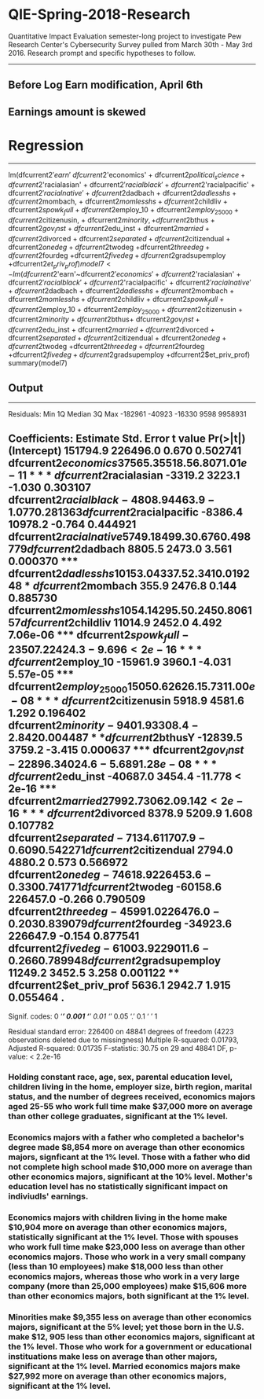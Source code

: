 # QIE-Spring-2018-Research
Quantitative Impact Evaluation semester-long project to investigate Pew Research Center's Cybersecurity Survey pulled from March 30th - May 3rd 2016. Research prompt and specific hypotheses to follow.

---

## Before Log Earn modification, April 6th 
## Earnings amount is skewed

# Regression
---
lm(dfcurrent2$'earn'~dfcurrent2$'economics' + dfcurrent2$political_science + dfcurrent2$'racialasian' + dfcurrent2$'racialblack' + dfcurrent2$'racialpacific' + dfcurrent2$'racialnative' +dfcurrent2$dadbach + dfcurrent2$dadlesshs +dfcurrent2$mombach, + dfcurrent2$momlesshs + dfcurrent2$childliv + dfcurrent2$spowk_full + dfcurrent2$employ_10 + dfcurrent2$employ_25000 + dfcurrent2$citizenusin, + dfcurrent2$minority, + dfcurrent2$bthus + dfcurrent2$gov_inst + dfcurrent2$edu_inst + dfcurrent2$married + dfcurrent2$divorced + dfcurrent2$separated + dfcurrent2$citizendual + dfcurrent2$onedeg +dfcurrent2$twodeg +dfcurrent2$threedeg +dfcurrent2$fourdeg +dfcurrent2$fivedeg +dfcurrent2$gradsupemploy +dfcurrent2$et_priv_prof)
model7<-lm(dfcurrent2$'earn'~dfcurrent2$'economics'+dfcurrent2$'racialasian' + dfcurrent2$'racialblack' + dfcurrent2$'racialpacific' + dfcurrent2$'racialnative' +dfcurrent2$dadbach + dfcurrent2$dadlesshs +dfcurrent2$mombach  + dfcurrent2$momlesshs + dfcurrent2$childliv + dfcurrent2$spowk_full + dfcurrent2$employ_10 +  dfcurrent2$employ_25000 + dfcurrent2$citizenusin + dfcurrent2$minority + dfcurrent2$bthus+ dfcurrent2$gov_inst + dfcurrent2$edu_inst + dfcurrent2$married + dfcurrent2$divorced + dfcurrent2$separated + dfcurrent2$citizendual + dfcurrent2$onedeg  +dfcurrent2$twodeg +dfcurrent2$threedeg +dfcurrent2$fourdeg +dfcurrent2$fivedeg +dfcurrent2$gradsupemploy +dfcurrent2$et_priv_prof)
summary(model7)

## Output
---
Residuals:
    Min      1Q  Median      3Q     Max 
-182961  -40923  -16330    9598 9958931 

Coefficients:
                         Estimate Std. Error t value Pr(>|t|)    
(Intercept)              151794.9   226496.0   0.670 0.502741    
dfcurrent2$economics      37565.3     5518.5   6.807 1.01e-11 ***
dfcurrent2$racialasian    -3319.2     3223.1  -1.030 0.303107    
dfcurrent2$racialblack    -4808.9     4463.9  -1.077 0.281363    
dfcurrent2$racialpacific  -8386.4    10978.2  -0.764 0.444921    
dfcurrent2$racialnative    5749.1     8499.3   0.676 0.498779    
dfcurrent2$dadbach         8805.5     2473.0   3.561 0.000370 ***
dfcurrent2$dadlesshs      10153.0     4337.5   2.341 0.019248 *  
dfcurrent2$mombach          355.9     2476.8   0.144 0.885730    
dfcurrent2$momlesshs       1054.1     4295.5   0.245 0.806157    
dfcurrent2$childliv       11014.9     2452.0   4.492 7.06e-06 ***
dfcurrent2$spowk_full    -23507.2     2424.3  -9.696  < 2e-16 ***
dfcurrent2$employ_10     -15961.9     3960.1  -4.031 5.57e-05 ***
dfcurrent2$employ_25000   15050.6     2626.1   5.731 1.00e-08 ***
dfcurrent2$citizenusin     5918.9     4581.6   1.292 0.196402    
dfcurrent2$minority       -9401.9     3308.4  -2.842 0.004487 ** 
dfcurrent2$bthusY        -12839.5     3759.2  -3.415 0.000637 ***
dfcurrent2$gov_inst      -22896.3     4024.6  -5.689 1.28e-08 ***
dfcurrent2$edu_inst      -40687.0     3454.4 -11.778  < 2e-16 ***
dfcurrent2$married        27992.7     3062.0   9.142  < 2e-16 ***
dfcurrent2$divorced        8378.9     5209.9   1.608 0.107782    
dfcurrent2$separated      -7134.6    11707.9  -0.609 0.542271    
dfcurrent2$citizendual     2794.0     4880.2   0.573 0.566972    
dfcurrent2$onedeg        -74618.9   226453.6  -0.330 0.741771    
dfcurrent2$twodeg        -60158.6   226457.0  -0.266 0.790509    
dfcurrent2$threedeg      -45991.0   226476.0  -0.203 0.839079    
dfcurrent2$fourdeg       -34923.6   226647.9  -0.154 0.877541    
dfcurrent2$fivedeg       -61003.9   229011.6  -0.266 0.789948    
dfcurrent2$gradsupemploy  11249.2     3452.5   3.258 0.001122 ** 
dfcurrent2$et_priv_prof    5636.1     2942.7   1.915 0.055464 .  
---
Signif. codes:  0 ‘***’ 0.001 ‘**’ 0.01 ‘*’ 0.05 ‘.’ 0.1 ‘ ’ 1

Residual standard error: 226400 on 48841 degrees of freedom
  (4223 observations deleted due to missingness)
Multiple R-squared:  0.01793,	Adjusted R-squared:  0.01735 
F-statistic: 30.75 on 29 and 48841 DF,  p-value: < 2.2e-16


### Holding constant race, age, sex, parental education level, children living in the home, employer size, birth region, marital status, and the number of degrees received, economics majors aged 25-55 who work full time make $37,000 more on average than other college graduates, significant at the 1% level.

### Economics majors with a father who completed a bachelor's degree made $8,854 more on average than other economics majors, signficant at the 1% level. Those with a father who did not complete high school made $10,000 more on average than other economics majors, significant at the 10% level. Mother's education level has no statistically significant impact on indiviudls' earnings.  

### Economics majors with children living in the home make $10,904 more on average than other economics majors, statistically significant at the 1% level. Those with spouses who work full time make $23,000 less on average than other economics majors. Those who work in a very small company (less than 10 employees) make $18,000 less than other economics majors, whereas those who work in a very large company (more than 25,000 employees) make $15,606 more than other economics majors, both significant at the 1% level. 

### Minorities make $9,355 less on average than other economics majors, significant at the 5% level; yet those born in the U.S. make $12, 905 less than other economics majors, significant at the 1% level. Those who work for a government or educational instituations make less on average than other majors, significant at the 1% level. Married economics majors make $27,992 more on average than other economics majors, significant at the 1% level.
